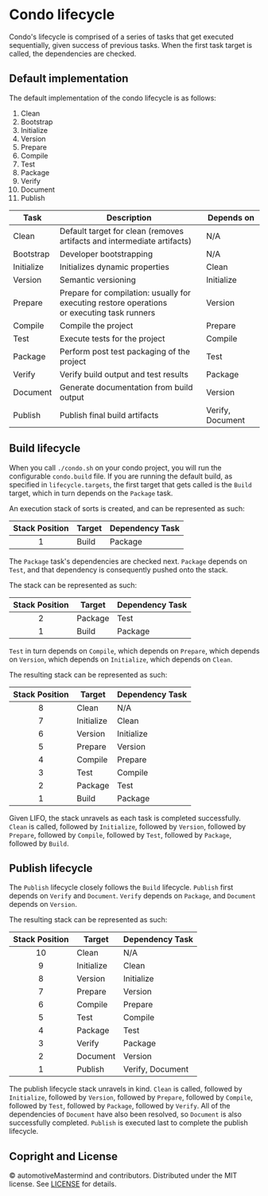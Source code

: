 # Condo lifecycle
Condo's lifecycle is comprised of a series of tasks that get executed sequentially, given success of previous tasks.
When the first task target is called, the dependencies are checked.

## Default implementation
The default implementation of the condo lifecycle is as follows:

1. Clean
2. Bootstrap
3. Initialize
4. Version
5. Prepare
6. Compile
7. Test
8. Package
9. Verify
10. Document
11. Publish

Task         | Description                                                               | Depends on
-------------|---------------------------------------------------------------------------|----------------------------
Clean        | Default target for clean (removes artifacts and intermediate artifacts)   | N/A
Bootstrap    | Developer bootstrapping                                                   | N/A
Initialize   | Initializes dynamic properties                                            | Clean
Version      | Semantic versioning                                                       | Initialize
Prepare      | Prepare for compilation: usually for executing restore operations <br>or executing task runners | Version
Compile      | Compile the project                                                       | Prepare
Test         | Execute tests for the project                                             | Compile
Package      | Perform post test packaging of the project                                | Test
Verify       | Verify build output and test results                                      | Package
Document     | Generate documentation from build output                                  | Version
Publish      | Publish final build artifacts                                             | Verify, Document


## Build lifecycle
When you call ```./condo.sh``` on your condo project, you will run the configurable ```condo.build``` file. If you are
running the default build, as specified in ```lifecycle.targets```, the first target that gets called is the ```Build```
target, which in turn depends on the ```Package``` task.

An execution stack of sorts is created, and can be represented as such:

|Stack Position | Target            | Dependency Task |
|:-------------:|-------------------|-----------------|
|1              |Build              | Package         |


The ```Package``` task's dependencies are checked next. ```Package``` depends on ```Test```, and that dependency is
consequently pushed onto the stack.

The stack can be represented as such:

|Stack Position | Target            | Dependency Task |
|:-------------:|-------------------|-----------------|
|2              |Package            | Test            |
|1              |Build              | Package         |


```Test``` in turn depends on ```Compile```, which depends on ```Prepare```, which depends on ```Version```, which
depends on ```Initialize```, which depends on ```Clean```.

The resulting stack can be represented as such:

|Stack Position | Target            | Dependency Task |
|:-------------:|-------------------|-----------------|
|8              |Clean              | N/A             |
|7              |Initialize         | Clean           |
|6              |Version            | Initialize      |
|5              |Prepare            | Version         |
|4              |Compile            | Prepare         |
|3              |Test               | Compile         |
|2              |Package            | Test            |
|1              |Build              | Package         |


Given LIFO, the stack unravels as each task is completed successfully. ```Clean``` is called, followed by
```Initialize```, followed by ```Version```, followed by ```Prepare```, followed by ```Compile```, followed by
```Test```, followed by ```Package```, followed by ```Build```.


## Publish lifecycle
The ```Publish``` lifecycle closely follows the ```Build``` lifecycle. ```Publish``` first depends on ```Verify``` and
```Document```. ```Verify``` depends on ```Package```, and ```Document``` depends on ```Version```.

The resulting stack can be represented as such:

|Stack Position | Target            | Dependency Task |
|:-------------:|-------------------|-----------------|
|10             |Clean              | N/A             |
|9              |Initialize         | Clean           |
|8              |Version            | Initialize      |
|7              |Prepare            | Version         |
|6              |Compile            | Prepare         |
|5              |Test               | Compile         |
|4              |Package            | Test            |
|3              |Verify             | Package         |
|2              |Document           | Version         |
|1              |Publish            | Verify, Document|

The publish lifecycle stack unravels in kind. ```Clean``` is called, followed by ```Initialize```, followed by
```Version```, followed by ```Prepare```, followed by ```Compile```, followed by ```Test```, followed by ```Package```,
followed by ```Verify```. All of the dependencies of ```Document``` have also been resolved, so ```Document``` is also
successfully completed. ```Publish``` is executed last to complete the publish lifecycle.


## Copright and License

&copy; automotiveMastermind and contributors. Distributed under the MIT license. See [LICENSE][] for details.

[license-image]: https://img.shields.io/badge/license-MIT-blue.svg
[license]: LICENSE
